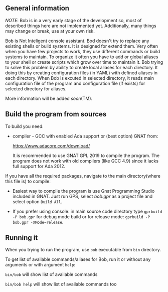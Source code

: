 ## General information

*NOTE*: Bob is in a very early stage of the development so, most of described
things here are not implemented yet. Additionally, many things may change
or break, use at your own risk.

Bob is Not Inteligent console assistant. Bod doesn't try to replace any
existing shells or build systems. It is designed for extend them. Very often
when you have few projects to work, they use different commands or build
systems to maintain. To organize it often you have to add or global aliases
to your shell or create scripts which grow over time to maintain it. Bob
trying to solve this problem by ability to create local aliases for each
directory. It doing this by creating configuration files (in YAML) with
defined aliases in each directory. When Bob is excuted in selected directory,
it reads main configuration file of the program and configuration file
(if exists) for selected directory for aliases.

More information will be added *soon*(TM).

## Build the program from sources

To build you need:

* compiler - GCC with enabled Ada support or (best option) GNAT from:

  https://www.adacore.com/download/

  It is recommended to use GNAT GPL 2019 to compile the program.
  The program does not work with old compilers (like GCC 4.9) since it
  lacks full support for Ada 2012.

If you have all the required packages, navigate to the main directory(where
this file is) to compile:

* Easiest way to compile the program is use Gnat Programming Studio included
  in GNAT. Just run GPS, select *bob.gpr* as a project file and select
  option `Build All`.

* If you prefer using console: in main source code directory type
  `gprbuild -P bob.gpr` for debug mode build or for release mode:
  `gprbuild -P bob.gpr -XMode=release`.

## Running it

When you trying to run the program, use `bob` executable from `bin` directory.

To get list of available commands/aliases for Bob, run it or without any
arguments or with argument `help`:

`bin/bob` will show list of available commands

`bin/bob help` will show list of available commands too
